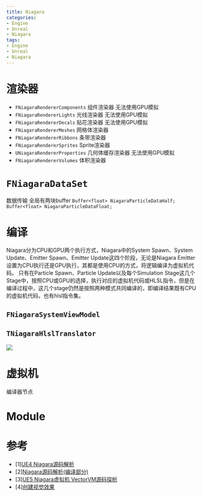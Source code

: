```yaml
---
title: Niagara
categories:
- Engine
- Unreal
- Niagara
tags:
- Engine
- Unreal
- Niagara
---
```

# 渲染器
- `FNiagaraRendererComponents` 组件渲染器 无法使用GPU模拟
- `FNiagaraRendererLights` 光线渲染器 无法使用GPU模拟
- `FNiagaraRendererDecals` 贴花渲染器 无法使用GPU模拟
- `FNiagaraRendererMeshes` 网格体渲染器
- `FNiagaraRendererRibbons` 条带渲染器
- `FNiagaraRendererSprites` Sprite渲染器
- `UNiagaraRendererProperties` 几何体缓存渲染器 无法使用GPU模拟
- `FNiagaraRendererVolumes` 体积渲染器
# `FNiagaraDataSet`
数据传输
全局有两块buffer
`Buffer<float> NiagaraParticleDataHalf;`
`Buffer<float> NiagaraParticleDataFloat;`
# 编译
Niagara分为CPU和GPU两个执行方式，Niagara中的System Spawn、System Update、Emitter Spawn、Emitter Update这四个阶段，无论是Niagara Emitter设置为CPU执行还是GPU执行，其都是使用CPU的方式，将逻辑编译为虚拟机代码。
只有在Particle Spawn、Particle Update以及每个Simulation Stage这几个Stage中，按照CPU或GPU的选择，执行对应的虚拟机代码或HLSL指令，但是在编译过程中，这几个stage仍然是按照两种模式共同编译的，即编译结果既有CPU的虚拟机代码，也有hlsl指令集。
## `FNiagaraSystemViewModel`
## `TNiagaraHlslTranslator`
![](Niagara.svg)
# 虚拟机
编译器节点
# Module
# 参考
- [1][UE4 Niagara源码解析](https://zhuanlan.zhihu.com/p/362638250)
- [2][Niagara源码解析(编译部分)](https://km.woa.com/articles/show/507631?kmref=search&from_page=1&no=4)
- [3][UE5 Niagara虚拟机 VectorVM源码探析](https://km.woa.com/articles/show/568081)
- [4][创建视觉效果](https://docs.unrealengine.com/5.3/zh-CN/creating-visual-effects-in-niagara-for-unreal-engine/)